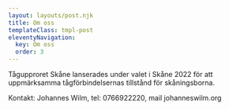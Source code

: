 ```yaml
---
layout: layouts/post.njk
title: Om oss
templateClass: tmpl-post
eleventyNavigation:
  key: Om oss
  order: 3
---
```


Tågupproret Skåne lanserades under valet i Skåne 2022 för att uppmärksamma tågförbindelsernas tillstånd för skåningsborna.

Kontakt: Johannes Wilm, tel: 0766922220, mail <a> johanneswilm.org
